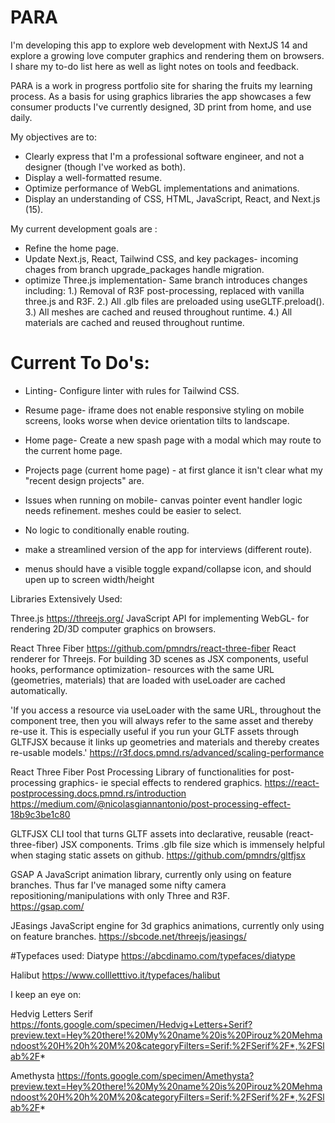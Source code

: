 # PARA

I'm developing this app to explore web development with NextJS 14 and explore a growing love computer graphics and rendering them on browsers.
I share my to-do list here as well as light notes on tools and feedback.

PARA is a work in progress portfolio site for sharing the fruits my learning process. As a basis for using graphics libraries the app showcases a few consumer products I've currently designed, 3D print from home, and use daily.

My objectives are to:

- Clearly express that I'm a professional software engineer, and not a designer (though I've worked as both).
- Display a well-formatted resume.
- Optimize performance of WebGL implementations and animations.
- Display an understanding of CSS, HTML, JavaScript, React, and Next.js (15).

My current development goals are :

- Refine the home page.
- Update Next.js, React, Tailwind CSS, and key packages- incoming chages from branch upgrade_packages handle migration.
- optimize Three.js implementation- Same branch introduces changes including: 
 1.) Removal of R3F post-processing, replaced with vanilla three.js and R3F. 
 2.) All .glb files are preloaded using useGLTF.preload(). 
 3.) All meshes are cached and reused throughout runtime.
 4.) All materials are cached and reused throughout runtime.
  

# Current To Do's:

- Linting- Configure linter with rules for Tailwind CSS.
- Resume page- iframe does not enable responsive styling on mobile screens, looks worse when device orientation tilts to landscape.
- Home page- Create a new spash page with a modal which may route to the current home page. 
- Projects page (current home page) - at first glance it isn't clear what my "recent design projects" are.

- Issues when running on mobile- canvas pointer event handler logic needs refinement. meshes could be easier to select.
- No logic to conditionally enable routing.
- make a streamlined version of the app for interviews (different route).
- menus should have a visible toggle expand/collapse icon, and should upen up to screen width/height

Libraries Extensively Used:

Three.js
https://threejs.org/
JavaScript API for implementing WebGL- for rendering 2D/3D computer graphics on browsers.

React Three Fiber
https://github.com/pmndrs/react-three-fiber
React renderer for Threejs. For building 3D scenes as JSX components, useful hooks, performance optimization- resources with the same URL (geometries, materials) that are loaded with useLoader are cached automatically.

'If you access a resource via useLoader with the same URL, throughout the component tree, then you will always refer to the same asset and thereby re-use it. This is especially useful if you run your GLTF assets through GLTFJSX because it links up geometries and materials and thereby creates re-usable models.'
https://r3f.docs.pmnd.rs/advanced/scaling-performance

React Three Fiber Post Processing
Library of functionalities for post-processing graphics- ie special effects to rendered graphics.
https://react-postprocessing.docs.pmnd.rs/introduction
https://medium.com/@nicolasgiannantonio/post-processing-effect-18b9c3be1c80

GLTFJSX
CLI tool that turns GLTF assets into declarative, reusable (react-three-fiber) JSX components. Trims .glb file size which is immensely helpful when staging static assets on github.
https://github.com/pmndrs/gltfjsx

GSAP
A JavaScript animation library, currently only using on feature branches. Thus far I've managed some nifty camera repositioning/manipulations with only Three and R3F.  
https://gsap.com/

JEasings
JavaScript engine for 3d graphics animations, currently only using on feature branches.
https://sbcode.net/threejs/jeasings/

#Typefaces used:
Diatype
https://abcdinamo.com/typefaces/diatype

Halibut
https://www.collletttivo.it/typefaces/halibut

I keep an eye on:

Hedvig Letters Serif
https://fonts.google.com/specimen/Hedvig+Letters+Serif?preview.text=Hey%20there!%20My%20name%20is%20Pirouz%20Mehmandoost%20H%20h%20M%20&categoryFilters=Serif:%2FSerif%2F*,%2FSlab%2F*

Amethysta
https://fonts.google.com/specimen/Amethysta?preview.text=Hey%20there!%20My%20name%20is%20Pirouz%20Mehmandoost%20H%20h%20M%20&categoryFilters=Serif:%2FSerif%2F*,%2FSlab%2F*
